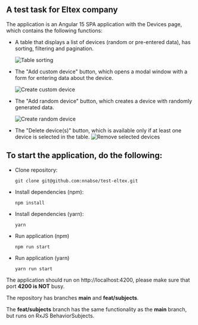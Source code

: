 ## A test task for Eltex company

The application is an Angular 15 SPA application
with the Devices page, which contains
the following functions:

- A table that displays a list of devices (random or pre-entered data), has sorting, filtering and pagination.

  ![Table sorting](https://media.giphy.com/media/v1.Y2lkPTc5MGI3NjExYjBlMWY3MDE4ZDBhNzAwZTI3MGJkM2RlM2NlODQ4ZWU3ODQyMGQ0MSZlcD12MV9pbnRlcm5hbF9naWZzX2dpZklkJmN0PWc/6o0hK7EsJA4mYHlWzz/giphy.gif)


- The "Add custom device" button, which opens a modal window with a form for entering data about the device.

  ![Create custom device](https://media.giphy.com/media/oRnk8Tz8HQnW8Y0ueq/giphy.gif)


- The "Add random device" button, which creates a device with randomly generated data.

  ![Create random device](https://media.giphy.com/media/0ExZkLD5zANOJDHTTq/giphy.gif)


- The "Delete device(s)" button, which is available only if at least one device is selected in the table.
  ![Remove selected devices](https://media.giphy.com/media/xLqb4FM2lWQCnlxsMK/giphy.gif)

## To start the application, do the following:

- Clone repository:
  ```
  git clone git@github.com:nnabse/test-eltex.git
  ```
- Install dependencies (npm):

  ```
  npm install
  ```
- Install dependencies (yarn):
  ```
  yarn
  ```
- Run application (npm)
  ```
  npm run start
  ```
- Run application (yarn)
  ```
  yarn run start
  ```

The application should run on http://localhost:4200, please make sure that port **4200 is NOT** busy.

The repository has branches **main** and **feat/subjects**.

The **feat/subjects** branch has the same functionality as the **main** branch,
but runs on RxJS BehaviorSubjects.
